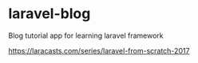 # laravel-blog

Blog tutorial app for learning laravel framework

https://laracasts.com/series/laravel-from-scratch-2017
